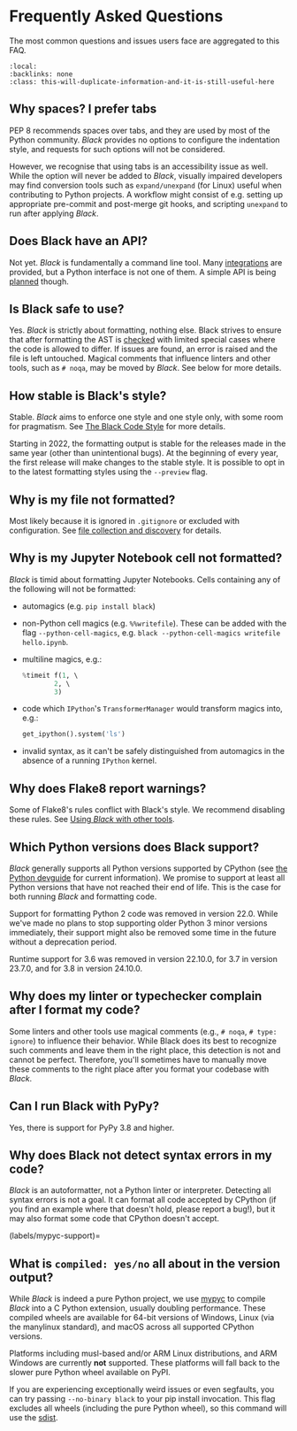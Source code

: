 # Frequently Asked Questions 
 
The most common questions and issues users face are aggregated to this FAQ. 
 
```{contents} 
:local: 
:backlinks: none 
:class: this-will-duplicate-information-and-it-is-still-useful-here 
``` 
 
## Why spaces? I prefer tabs 
 
PEP 8 recommends spaces over tabs, and they are used by most of the Python community. 
_Black_ provides no options to configure the indentation style, and requests for such 
options will not be considered. 
 
However, we recognise that using tabs is an accessibility issue as well. While the 
option will never be added to _Black_, visually impaired developers may find conversion 
tools such as `expand/unexpand` (for Linux) useful when contributing to Python projects. 
A workflow might consist of e.g. setting up appropriate pre-commit and post-merge git 
hooks, and scripting `unexpand` to run after applying _Black_. 
 
## Does Black have an API? 
 
Not yet. _Black_ is fundamentally a command line tool. Many 
[integrations](/integrations/index.md) are provided, but a Python interface is not one 
of them. A simple API is being [planned](https://github.com/psf/black/issues/779) 
though. 
 
## Is Black safe to use? 
 
Yes. _Black_ is strictly about formatting, nothing else. Black strives to ensure that 
after formatting the AST is 
[checked](the_black_code_style/current_style.md#ast-before-and-after-formatting) with 
limited special cases where the code is allowed to differ. If issues are found, an error 
is raised and the file is left untouched. Magical comments that influence linters and 
other tools, such as `# noqa`, may be moved by _Black_. See below for more details. 
 
## How stable is Black's style? 
 
Stable. _Black_ aims to enforce one style and one style only, with some room for 
pragmatism. See [The Black Code Style](the_black_code_style/index.md) for more details. 
 
Starting in 2022, the formatting output is stable for the releases made in the same year 
(other than unintentional bugs). At the beginning of every year, the first release will 
make changes to the stable style. It is possible to opt in to the latest formatting 
styles using the `--preview` flag. 
 
## Why is my file not formatted? 
 
Most likely because it is ignored in `.gitignore` or excluded with configuration. See 
[file collection and discovery](usage_and_configuration/file_collection_and_discovery.md) 
for details. 
 
## Why is my Jupyter Notebook cell not formatted? 
 
_Black_ is timid about formatting Jupyter Notebooks. Cells containing any of the 
following will not be formatted: 
 
- automagics (e.g. `pip install black`) 
- non-Python cell magics (e.g. `%%writefile`). These can be added with the flag 
  `--python-cell-magics`, e.g. `black --python-cell-magics writefile hello.ipynb`. 
- multiline magics, e.g.: 
 
  ```python 
  %timeit f(1, \ 
          2, \ 
          3) 
  ``` 
 
- code which `IPython`'s `TransformerManager` would transform magics into, e.g.: 
 
  ```python 
  get_ipython().system('ls') 
  ``` 
 
- invalid syntax, as it can't be safely distinguished from automagics in the absence of 
  a running `IPython` kernel. 
 
## Why does Flake8 report warnings? 
 
Some of Flake8's rules conflict with Black's style. We recommend disabling these rules. 
See [Using _Black_ with other tools](labels/why-pycodestyle-warnings). 
 
## Which Python versions does Black support? 
 
_Black_ generally supports all Python versions supported by CPython (see 
[the Python devguide](https://devguide.python.org/versions/) for current information). 
We promise to support at least all Python versions that have not reached their end of 
life. This is the case for both running _Black_ and formatting code. 
 
Support for formatting Python 2 code was removed in version 22.0. While we've made no 
plans to stop supporting older Python 3 minor versions immediately, their support might 
also be removed some time in the future without a deprecation period. 
 
Runtime support for 3.6 was removed in version 22.10.0, for 3.7 in version 23.7.0, and 
for 3.8 in version 24.10.0. 
 
## Why does my linter or typechecker complain after I format my code? 
 
Some linters and other tools use magical comments (e.g., `# noqa`, `# type: ignore`) to 
influence their behavior. While Black does its best to recognize such comments and leave 
them in the right place, this detection is not and cannot be perfect. Therefore, you'll 
sometimes have to manually move these comments to the right place after you format your 
codebase with _Black_. 
 
## Can I run Black with PyPy? 
 
Yes, there is support for PyPy 3.8 and higher. 
 
## Why does Black not detect syntax errors in my code? 
 
_Black_ is an autoformatter, not a Python linter or interpreter. Detecting all syntax 
errors is not a goal. It can format all code accepted by CPython (if you find an example 
where that doesn't hold, please report a bug!), but it may also format some code that 
CPython doesn't accept. 
 
(labels/mypyc-support)= 
 
## What is `compiled: yes/no` all about in the version output? 
 
While _Black_ is indeed a pure Python project, we use [mypyc] to compile _Black_ into a 
C Python extension, usually doubling performance. These compiled wheels are available 
for 64-bit versions of Windows, Linux (via the manylinux standard), and macOS across all 
supported CPython versions. 
 
Platforms including musl-based and/or ARM Linux distributions, and ARM Windows are 
currently **not** supported. These platforms will fall back to the slower pure Python 
wheel available on PyPI. 
 
If you are experiencing exceptionally weird issues or even segfaults, you can try 
passing `--no-binary black` to your pip install invocation. This flag excludes all 
wheels (including the pure Python wheel), so this command will use the [sdist]. 
 
[mypyc]: https://mypyc.readthedocs.io/en/latest/ 
[sdist]: 
  https://packaging.python.org/en/latest/glossary/#term-Source-Distribution-or-sdist 
                                                                                                                                                                                                                                                                                                                                               
